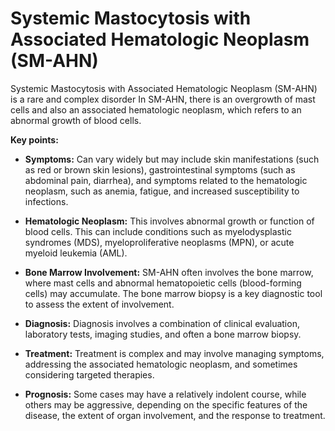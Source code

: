 # Systemic Mastocytosis with Associated Hematologic Neoplasm (SM-AHN)

Systemic Mastocytosis with Associated Hematologic Neoplasm (SM-AHN) is a rare and complex disorder In SM-AHN, there is an overgrowth of mast cells and also an associated hematologic neoplasm, which refers to an abnormal growth of blood cells.

**Key points:**

* **Symptoms:** Can vary widely but may include skin manifestations (such as red or brown skin lesions), gastrointestinal symptoms (such as abdominal pain, diarrhea), and symptoms related to the hematologic neoplasm, such as anemia, fatigue, and increased susceptibility to infections.

* **Hematologic Neoplasm:** This involves abnormal growth or function of blood cells. This can include conditions such as myelodysplastic syndromes (MDS), myeloproliferative neoplasms (MPN), or acute myeloid leukemia (AML).

* **Bone Marrow Involvement:** SM-AHN often involves the bone marrow, where mast cells and abnormal hematopoietic cells (blood-forming cells) may accumulate. The bone marrow biopsy is a key diagnostic tool to assess the extent of involvement.

* **Diagnosis:** Diagnosis involves a combination of clinical evaluation, laboratory tests, imaging studies, and often a bone marrow biopsy. 

* **Treatment:** Treatment is complex and may involve managing symptoms, addressing the associated hematologic neoplasm, and sometimes considering targeted therapies. 
  
* **Prognosis:** Some cases may have a relatively indolent course, while others may be aggressive, depending on the specific features of the disease, the extent of organ involvement, and the response to treatment. 
